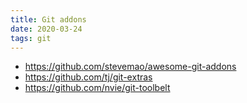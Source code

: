 ```yaml
---
title: Git addons
date: 2020-03-24
tags: git
---
```


- https://github.com/stevemao/awesome-git-addons
- https://github.com/tj/git-extras
- https://github.com/nvie/git-toolbelt